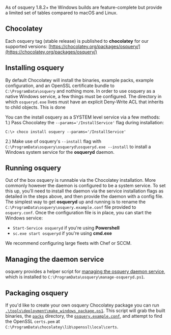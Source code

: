 As of osquery 1.8.2+ the Windows builds are feature-complete but provide a limited set of tables compared to macOS and Linux.

## Chocolatey

Each osquery tag (stable release) is published to **chocolatey** for our supported versions: [https://chocolatey.org/packages/osquery/](https://chocolatey.org/packages/osquery/)

## Installing osquery

By default Chocolatey will install the binaries, example packs, example configuration, and an OpenSSL certificate bundle to `C:\ProgramData\osquery` and nothing more. In order to use osquery as a native Windows service, a few things must be configured. The directory in which `osqueryd.exe` lives must have an explicit Deny-Write ACL that inherits to child objects. This is done


You can the install osquery as a SYSTEM level service via a few methods:
1.) Pass Chocolatey the `--params='/InstallService'` flag during installation:
```
C:\> choco install osquery --params='/InstallService'
```
2.) Make use of osquery's `--install` flag with `C:\ProgramData\osquery\osqueryd\osqueryd.exe --install` to install a Windows system service for the **osqueryd** daemon.

## Running osquery

Out of the box osquery is runnable via the Chocolatey installation. More commonly however the daemon is configured to be a system service. To set this up, you'll need to install the daemon via the service installation flags as detailed in the steps above, and then provide the daemon with a config file. The simplest way to get **osqueryd** up and running is to rename the `C:\ProgramData\osquery\osquery.example.conf` file provided to `osquery.conf`. Once the configuration file is in place, you can start the Windows service:
* `Start-Service osqueryd` if you're using **Powershell**
* `sc.exe start osqueryd` if you're using **cmd.exe**

We recommend configuring large fleets with Chef or SCCM.

## Managing the daemon service

osquery provides a helper script for [managing the osquery daemon service](https://github.com/facebook/osquery/blob/master/tools/manage-osqueryd.ps1), which is installed to `C:\ProgramData\osquery\manage-osqueryd.ps1`.

## Packaging osquery

If you'd like to create your own osquery Chocolatey package you can run [`.\tools\deployment\make_windows_package.ps1`](https://github.com/facebook/osquery/blob/master/tools/deployment/make_windows_package.ps1).  This script will grab the built binaries, the [`packs`](https://github.com/facebook/osquery/blob/master/packs) directory, the [`osquery.example.conf`](https://github.com/facebook/osquery/blob/master/tools/deployment/osquery.example.conf), and attempt to find the OpenSSL `certs.pem` at `C:\ProgramData\chocolatey\lib\openssl\local\certs`.
